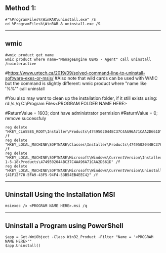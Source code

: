 ## Method 1:
```
#"%ProgramFiles%\WinRAR\uninstall.exe" /S
cd %ProgramFiles%\WinRAR & uninstall.exe /S
```

-----------------------------------------------------------------------------
## wmic
```
#wmic product get name  
wmic product where name="ManageEngine UEMS - Agent" call uninstall /nointeractive
```
#https://www.urtech.ca/2019/09/solved-command-line-to-uninstall-software-exes-or-msis/
#Also note that wild cards can be used with WMIC but the command is slightly different:
wmic product where "name like '<PROGRAM NAME HERE>%%'" call uninstall

#You also may want to clean up the installation folder, if it still exists using:
rd /s /q C:\Program Files\<PROGRAM FOLDER NAME HERE>

#ReturnValue = 1603;  dont have administrator permision
#ReturnValue = 0;  remove successfuly
```
reg delete "HKEY_CLASSES_ROOT\Installer\Products\4749502044BC37C4AA96A71CAA2D661D" /f
reg delete "HKEY_LOCAL_MACHINE\SOFTWARE\Classes\Installer\Products\4749502044BC37C4AA96A71CAA2D661D" /f
reg delete "HKEY_LOCAL_MACHINE\SOFTWARE\Microsoft\Windows\CurrentVersion\Installer\UserData\S-1-5-18\Products\4749502044BC37C4AA96A71CAA2D661D" /f
reg delete "HKEY_LOCAL_MACHINE\SOFTWARE\Microsoft\Windows\CurrentVersion\Uninstall\{41F12F70-5FA9-43F5-94F4-53B54EB4EEC4}" /f
```
---------------------------------------------------------------------------

## Uninstall Using the Installation MSI
```
msiexec /x <PROGRAM NAME HERE>.msi /q
```
--------------------------------------
## Uninstall a Program using PowerShell
```
$app = Get-WmiObject -Class Win32_Product -Filter "Name = '<PROGRAM NAME HERE>'"
$app.Uninstall()
```

